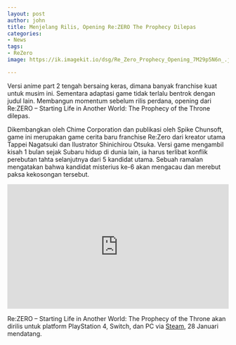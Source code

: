 ```yaml
---
layout: post
author: john
title: Menjelang Rilis, Opening Re:ZERO The Prophecy Dilepas
categories:
- News
tags:
- ReZero
image: https://ik.imagekit.io/dsg/Re_Zero_Prophecy_Opening_7M29p5N6n_.jpg

---
```

Versi anime part 2 tengah bersaing keras, dimana banyak franchise kuat untuk musim ini. Sementara adaptasi game tidak terlalu bentrok dengan judul lain. Membangun momentum sebelum rilis perdana, opening dari Re:ZERO – Starting Life in Another World: The Prophecy of the Throne dilepas. 

Dikembangkan oleh Chime Corporation dan publikasi oleh Spike Chunsoft, game ini merupakan game cerita baru franchise Re:Zero dari kreator utama Tappei Nagatsuki dan Ilustrator Shinichirou Otsuka. Versi game mengambil kisah 1 bulan sejak Subaru hidup di dunia lain, ia harus terlibat konflik perebutan tahta selanjutnya dari 5 kandidat utama. Sebuah ramalan mengatakan bahwa kandidat misterius ke-6 akan mengacau dan merebut paksa kekosongan tersebut.

<style>.embed-container { position: relative; padding-bottom: 56.25%; height: 0; overflow: hidden; max-width: 100%; } .embed-container iframe, .embed-container object, .embed-container embed { position: absolute; top: 0; left: 0; width: 100%; height: 100%; }</style><div class='embed-container'><iframe src='https://www.youtube.com/embed//ZvGMZx2irWU' frameborder='0' allowfullscreen></iframe></div>

Re:ZERO – Starting Life in Another World: The Prophecy of the Throne akan dirilis untuk platform PlayStation 4, Switch, dan PC via [Steam](https://store.steampowered.com/app/1277510/ReZERO_Starting_Life_in_Another_World_The_Prophecy_of_the_Throne/), 28 Januari mendatang.